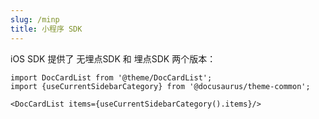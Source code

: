 ```yaml
---
slug: /minp
title: 小程序 SDK
---
```



iOS SDK 提供了 无埋点SDK 和 埋点SDK 两个版本：

```mdx-code-block
import DocCardList from '@theme/DocCardList';
import {useCurrentSidebarCategory} from '@docusaurus/theme-common';

<DocCardList items={useCurrentSidebarCategory().items}/>
```
